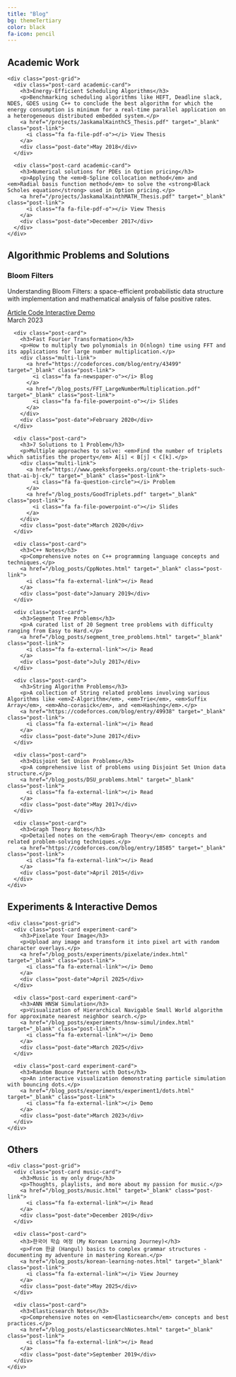 ```yaml
---
title: "Blog"
bg: themeTertiary
color: black
fa-icon: pencil
---
```


<link rel="stylesheet" href="/css/blog.css">

<div class="blog-container">
  <section class="category-section">
    <div class="category-header">
      <i class="fa fa-graduation-cap category-icon"></i>
      <h2>Academic Work</h2>
    </div>
    
    <div class="post-grid">
      <div class="post-card academic-card">
        <h3>Energy-Efficient Scheduling Algorithms</h3>
        <p>Benchmarking scheduling algorithms like HEFT, Deadline slack, NDES, GDES using C++ to conclude the best algorithm for which the energy consumption is minimum for a real-time parallel application on a heterogeneous distributed embedded system.</p>
        <a href="/projects/JaskamalKainthCS_Thesis.pdf" target="_blank" class="post-link">
          <i class="fa fa-file-pdf-o"></i> View Thesis
        </a>
        <div class="post-date">May 2018</div>
      </div>
      
      <div class="post-card academic-card">
        <h3>Numerical solutions for PDEs in Option pricing</h3>
        <p>Applying the <em>B-Spline collocation method</em> and <em>Radial basis function method</em> to solve the <strong>Black Scholes equation</strong> used in Option pricing.</p>
        <a href="/projects/JaskamalKainthMATH_Thesis.pdf" target="_blank" class="post-link">
          <i class="fa fa-file-pdf-o"></i> View Thesis
        </a>
        <div class="post-date">December 2017</div>
      </div>
    </div>
  </section>

  <section class="category-section">
    <div class="category-header">
      <i class="fa fa-code category-icon"></i>
      <h2>Algorithmic Problems and Solutions</h2>
    </div>

   <div class="post-grid">
    <div class="post-card highlight-card">
        <h3>Bloom Filters</h3>
        <p>Understanding Bloom Filters: a space-efficient probabilistic data structure with implementation and mathematical analysis of false positive rates.</p>
        <div class="multi-link">
          <a href="/blog_posts/bloom_filters.html" target="_blank" class="post-link">
            <i class="fa fa-file-text-o"></i> Article
          </a>
          <a href="https://github.com/Jaskamalkainth/BloomFilter/blob/master/bloom_filters.cpp" target="_blank" class="post-link">
            <i class="fab fa-github"></i> Code
          </a>
          <a href="/blog_posts/experiments/bloom-filter/index.html" target="_blank" class="post-link">
            <i class="fa fa-play-circle"></i> Interactive Demo
          </a>
        </div>
        <div class="post-date">March 2023</div>
      </div>
    
      <div class="post-card">
        <h3>Fast Fourier Transformation</h3>
        <p>How to multiply two polynomials in O(nlogn) time using FFT and its applications for large number multiplication.</p>
        <div class="multi-link">
          <a href="https://codeforces.com/blog/entry/43499" target="_blank" class="post-link">
            <i class="fa fa-newspaper-o"></i> Blog
          </a>
          <a href="/blog_posts/FFT_LargeNumberMultiplication.pdf" target="_blank" class="post-link">
            <i class="fa fa-file-powerpoint-o"></i> Slides
          </a>
        </div>
        <div class="post-date">February 2020</div>
      </div>

      <div class="post-card">
        <h3>7 Solutions to 1 Problem</h3>
        <p>Multiple approaches to solve: <em>Find the number of triplets which satisfies the property</em> A[i] < B[j] < C[k].</p>
        <div class="multi-link">
          <a href="https://www.geeksforgeeks.org/count-the-triplets-such-that-ai-bj-ck/" target="_blank" class="post-link">
            <i class="fa fa-question-circle"></i> Problem
          </a>
          <a href="/blog_posts/GoodTriplets.pdf" target="_blank" class="post-link">
            <i class="fa fa-file-powerpoint-o"></i> Slides
          </a>
        </div>
        <div class="post-date">March 2020</div>
      </div>

      <div class="post-card">
        <h3>C++ Notes</h3>
        <p>Comprehensive notes on C++ programming language concepts and techniques.</p>
        <a href="/blog_posts/CppNotes.html" target="_blank" class="post-link">
          <i class="fa fa-external-link"></i> Read
        </a>
        <div class="post-date">January 2019</div>
      </div>

      <div class="post-card">
        <h3>Segment Tree Problems</h3>
        <p>A curated list of 20 Segment tree problems with difficulty ranging from Easy to Hard.</p>
        <a href="/blog_posts/segment_tree_problems.html" target="_blank" class="post-link">
          <i class="fa fa-external-link"></i> Read
        </a>
        <div class="post-date">July 2017</div>
      </div>
      
      <div class="post-card">
        <h3>String Algorithm Problems</h3>
        <p>A collection of String related problems involving various Algorithms like <em>Z-Algorithm</em>, <em>Trie</em>, <em>Suffix Array</em>, <em>Aho-corasick</em>, and <em>Hashing</em>.</p>
        <a href="https://codeforces.com/blog/entry/49938" target="_blank" class="post-link">
          <i class="fa fa-external-link"></i> Read
        </a>
        <div class="post-date">June 2017</div>
      </div>
      
      <div class="post-card">
        <h3>Disjoint Set Union Problems</h3>
        <p>A comprehensive list of problems using Disjoint Set Union data structure.</p>
        <a href="/blog_posts/DSU_problems.html" target="_blank" class="post-link">
          <i class="fa fa-external-link"></i> Read
        </a>
        <div class="post-date">May 2017</div>
      </div>
      
      <div class="post-card">
        <h3>Graph Theory Notes</h3>
        <p>Detailed notes on the <em>Graph Theory</em> concepts and related problem-solving techniques.</p>
        <a href="https://codeforces.com/blog/entry/18585" target="_blank" class="post-link">
          <i class="fa fa-external-link"></i> Read
        </a>
        <div class="post-date">April 2015</div>
      </div>
    </div>
  </section>
  
  <section class="category-section">
    <div class="category-header">
      <i class="fa fa-flask category-icon"></i>
      <h2>Experiments & Interactive Demos</h2>
    </div>
    
    <div class="post-grid">
      <div class="post-card experiment-card">
        <h3>Pixelate Your Image</h3>
        <p>Upload any image and transform it into pixel art with random character overlays.</p>
        <a href="/blog_posts/experiments/pixelate/index.html" target="_blank" class="post-link">
          <i class="fa fa-external-link"></i> Demo
        </a>
        <div class="post-date">April 2025</div>
      </div>
      
      <div class="post-card experiment-card">
        <h3>ANN HNSW Simulation</h3>
        <p>Visualization of Hierarchical Navigable Small World algorithm for approximate nearest neighbor search.</p>
        <a href="/blog_posts/experiments/hnsw-simul/index.html" target="_blank" class="post-link">
          <i class="fa fa-external-link"></i> Demo
        </a>
        <div class="post-date">March 2025</div>
      </div>
      
      <div class="post-card experiment-card">
        <h3>Random Bounce Pattern with Dots</h3>
        <p>An interactive visualization demonstrating particle simulation with bouncing dots.</p>
        <a href="/blog_posts/experiments/experiment1/dots.html" target="_blank" class="post-link">
          <i class="fa fa-external-link"></i> Demo
        </a>
        <div class="post-date">March 2023</div>
      </div>
    </div>
  </section>
  
  <section class="category-section">
    <div class="category-header">
      <i class="fa fa-lightbulb-o category-icon"></i>
      <h2>Others</h2>
    </div>
    
    <div class="post-grid">
      <div class="post-card music-card">
        <h3>Music is my only drug</h3>
        <p>Thoughts, playlists, and more about my passion for music.</p>
        <a href="/blog_posts/music.html" target="_blank" class="post-link">
          <i class="fa fa-external-link"></i> Read
        </a>
        <div class="post-date">December 2019</div>
      </div>
      
      <div class="post-card">
        <h3>한국어 학습 여정 (My Korean Learning Journey)</h3>
        <p>From 한글 (Hangul) basics to complex grammar structures - documenting my adventure in mastering Korean.</p>
        <a href="/blog_posts/korean-learning-notes.html" target="_blank" class="post-link">
          <i class="fa fa-external-link"></i> View Journey
        </a>
        <div class="post-date">May 2025</div>
      </div>
      
      <div class="post-card">
        <h3>Elasticsearch Notes</h3>
        <p>Comprehensive notes on <em>Elasticsearch</em> concepts and best practices.</p>
        <a href="/blog_posts/elasticsearchNotes.html" target="_blank" class="post-link">
          <i class="fa fa-external-link"></i> Read
        </a>
        <div class="post-date">September 2019</div>
      </div>
    </div>
  </section>
</div>
